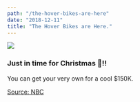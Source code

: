 ```yaml
---
path: "/the-hover-bikes-are-here"
date: "2018-12-11"
title: "The Hover Bikes are Here."
---
```



![](https://d3vv6lp55qjaqc.cloudfront.net/items/1y0T3q2c2J311k301H2V/Screen%20Recording%202018-11-13%20at%2006.57%20PM.gif?X-CloudApp-Visitor-Id=2812380&v=7aafbb64)  

### Just in time for Christmas 🎄!!  

You can get your very own for a cool $150K.  

[Source: NBC](https://www.nbcnews.com/mach/science/hoverbikes-are-finally-here-don-t-expect-fly-cheap-ncna935191)
